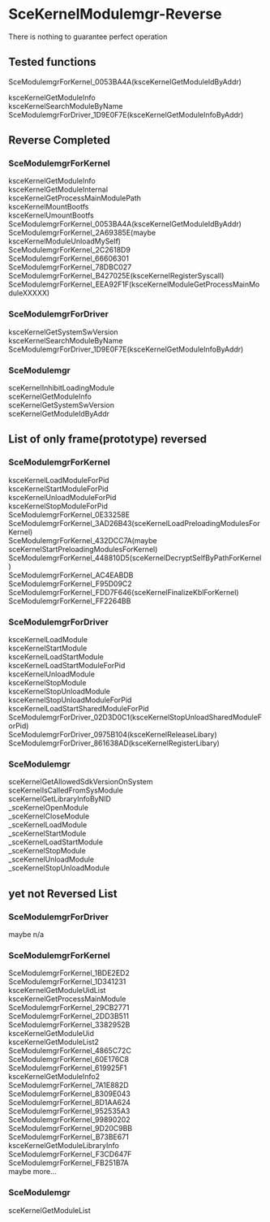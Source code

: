 # SceKernelModulemgr-Reverse
There is nothing to guarantee perfect operation<br>

## Tested functions
SceModulemgrForKernel_0053BA4A(ksceKernelGetModuleIdByAddr)<br>

ksceKernelGetModuleInfo<br>
ksceKernelSearchModuleByName<br>
SceModulemgrForDriver_1D9E0F7E(ksceKernelGetModuleInfoByAddr)<br>

## Reverse Completed
### SceModulemgrForKernel
ksceKernelGetModuleInfo<br>
ksceKernelGetModuleInternal<br>
ksceKernelGetProcessMainModulePath<br>
ksceKernelMountBootfs<br>
ksceKernelUmountBootfs<br>
SceModulemgrForKernel_0053BA4A(ksceKernelGetModuleIdByAddr)<br>
SceModulemgrForKernel_2A69385E(maybe ksceKernelModuleUnloadMySelf)<br>
SceModulemgrForKernel_2C2618D9<br>
SceModulemgrForKernel_66606301<br>
SceModulemgrForKernel_78DBC027<br>
SceModulemgrForKernel_B427025E(ksceKernelRegisterSyscall)<br>
SceModulemgrForKernel_EEA92F1F(ksceKernelModuleGetProcessMainModuleXXXXX)<br>

### SceModulemgrForDriver
ksceKernelGetSystemSwVersion<br>
ksceKernelSearchModuleByName<br>
SceModulemgrForDriver_1D9E0F7E(ksceKernelGetModuleInfoByAddr)<br>

### SceModulemgr
sceKernelInhibitLoadingModule<br>
sceKernelGetModuleInfo<br>
sceKernelGetSystemSwVersion<br>
sceKernelGetModuleIdByAddr<br>

## List of only frame(prototype) reversed
### SceModulemgrForKernel
ksceKernelLoadModuleForPid<br>
ksceKernelStartModuleForPid<br>
ksceKernelUnloadModuleForPid<br>
ksceKernelStopModuleForPid<br>
SceModulemgrForKernel_0E33258E<br>
SceModulemgrForKernel_3AD26B43(sceKernelLoadPreloadingModulesForKernel)<br>
SceModulemgrForKernel_432DCC7A(maybe sceKernelStartPreloadingModulesForKernel)<br>
SceModulemgrForKernel_448810D5(sceKernelDecryptSelfByPathForKernel)<br>
SceModulemgrForKernel_AC4EABDB<br>
SceModulemgrForKernel_F95D09C2<br>
SceModulemgrForKernel_FDD7F646(sceKernelFinalizeKblForKernel)<br>
SceModulemgrForKernel_FF2264BB<br>

### SceModulemgrForDriver
ksceKernelLoadModule<br>
ksceKernelStartModule<br>
ksceKernelLoadStartModule<br>
ksceKernelLoadStartModuleForPid<br>
ksceKernelUnloadModule<br>
ksceKernelStopModule<br>
ksceKernelStopUnloadModule<br>
ksceKernelStopUnloadModuleForPid<br>
ksceKernelLoadStartSharedModuleForPid<br>
SceModulemgrForDriver_02D3D0C1(ksceKernelStopUnloadSharedModuleForPid)<br>
SceModulemgrForDriver_0975B104(ksceKernelReleaseLibary)<br>
SceModulemgrForDriver_861638AD(ksceKernelRegisterLibary)<br>

### SceModulemgr
sceKernelGetAllowedSdkVersionOnSystem<br>
sceKernelIsCalledFromSysModule<br>
sceKernelGetLibraryInfoByNID<br>
_sceKernelOpenModule<br>
_sceKernelCloseModule<br>
_sceKernelLoadModule<br>
_sceKernelStartModule<br>
_sceKernelLoadStartModule<br>
_sceKernelStopModule<br>
_sceKernelUnloadModule<br>
_sceKernelStopUnloadModule<br>

## yet not Reversed List

### SceModulemgrForDriver
maybe n/a<br>

### SceModulemgrForKernel
SceModulemgrForKernel_1BDE2ED2<br>
SceModulemgrForKernel_1D341231<br>
ksceKernelGetModuleUidList<br>
ksceKernelGetProcessMainModule<br>
SceModulemgrForKernel_29CB2771<br>
SceModulemgrForKernel_2DD3B511<br>
SceModulemgrForKernel_3382952B<br>
ksceKernelGetModuleUid<br>
ksceKernelGetModuleList2<br>
SceModulemgrForKernel_4865C72C<br>
SceModulemgrForKernel_60E176C8<br>
SceModulemgrForKernel_619925F1<br>
ksceKernelGetModuleInfo2<br>
SceModulemgrForKernel_7A1E882D<br>
SceModulemgrForKernel_8309E043<br>
SceModulemgrForKernel_8D1AA624<br>
SceModulemgrForKernel_952535A3<br>
SceModulemgrForKernel_99890202<br>
SceModulemgrForKernel_9D20C9BB<br>
SceModulemgrForKernel_B73BE671<br>
ksceKernelGetModuleLibraryInfo<br>
SceModulemgrForKernel_F3CD647F<br>
SceModulemgrForKernel_FB251B7A<br>
maybe more...<br>

### SceModulemgr
sceKernelGetModuleList<br>

